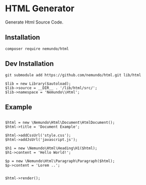 # HTML Generator

Generate Html Source Code.


## Installation 
```
composer require nemundo/html
```

## Dev Installation 
```
git submodule add https://github.com/nemundo/html.git lib/html
```

```
$lib = new Library($autoload);
$lib->source = __DIR__ . '/lib/html/src/';
$lib->namespace = 'Nemundo\\Html';
```

## Example
```

$html = new \Nemundo\Html\Document\HtmlDocument();
$html->title = 'Document Example';

$html->addCssUrl('style.css');
$html->addJsUrl('javascript.js');

$h1 = new \Nemundo\Html\Heading\H1($html);
$h1->content = 'Hello World!';

$p = new \Nemundo\Html\Paragraph\Paragraph($html);
$p->content = 'Lorem ..';


$html->render();

```

